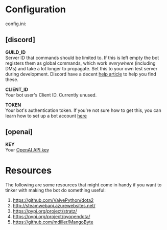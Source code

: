 # Configuration

config.ini:

## [discord]  

**GUILD_ID**  
Server ID that commands should be limited to. If this is left empty the bot registers them as global commands, which work _everywhere_ (including DMs) and take a lot longer to propagate. Set this to your own test server during development. 
Discord have a decent [help article](https://support.discord.com/hc/en-us/articles/206346498-Where-can-I-find-my-User-Server-Message-ID-) to help you find these.

**CLIENT_ID**  
Your bot user's Client ID. Currently unused.

**TOKEN**  
Your bot's authentication token. If you're not sure how to get this, you can learn how to set up a bot account [here](https://discord.com/developers/docs/getting-started#creating-an-app)

## [openai]
**KEY**  
Your [OpenAI API key](https://platform.openai.com/account/api-keys)

# Resources

The following are some resources that might come in handy if you want to tinker with making the bot do something useful:

1. https://github.com/ValvePython/dota2 
2. http://steamwebapi.azurewebsites.net/
3. https://pypi.org/project/stratz/
4. https://pypi.org/project/pyopendota/
5. https://github.com/mdiller/MangoByte